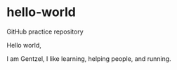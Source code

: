 # hello-world
GitHub practice repository

Hello world, 

I am Gentzel, I like learning, helping people, and running. 
